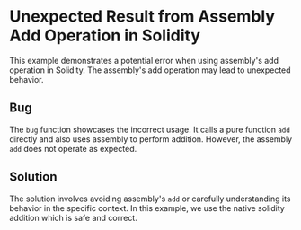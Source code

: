 # Unexpected Result from Assembly Add Operation in Solidity

This example demonstrates a potential error when using assembly's add operation in Solidity. The assembly's add operation may lead to unexpected behavior. 

## Bug
The `bug` function showcases the incorrect usage. It calls a pure function `add` directly and also uses assembly to perform addition. However, the assembly `add` does not operate as expected.

## Solution
The solution involves avoiding assembly's `add` or carefully understanding its behavior in the specific context. In this example, we use the native solidity addition which is safe and correct. 